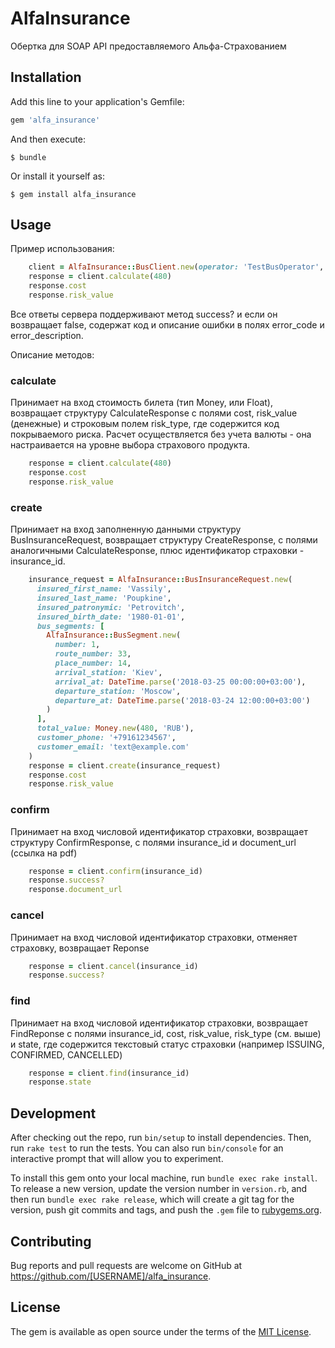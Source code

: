 # AlfaInsurance

Обертка для SOAP API предоставляемого Альфа-Страхованием

## Installation

Add this line to your application's Gemfile:

```ruby
gem 'alfa_insurance'
```

And then execute:

    $ bundle

Or install it yourself as:

    $ gem install alfa_insurance

## Usage

Пример использования:

```ruby
    client = AlfaInsurance::BusClient.new(operator: 'TestBusOperator', product_code: 'TEST-BUS', debug: true)
    response = client.calculate(480)
    response.cost
    response.risk_value
```

Все ответы сервера поддерживают метод success? и если он возвращает false, содержат код и описание ошибки в полях error_code и error_description. 

Описание методов:
### calculate

Принимает на вход стоимость билета (тип Money, или Float), возвращает структуру CalculateResponse с полями cost, risk_value (денежные) и строковым полем risk_type, где содержится код покрываемого риска. Расчет осуществляется без учета валюты - она настраивается на уровне выбора страхового продукта.

```ruby
    response = client.calculate(480)
    response.cost
    response.risk_value
```

### create

Принимает на вход заполненную данными структуру BusInsuranceRequest, возвращает структуру CreateResponse, с полями аналогичными CalculateResponse, плюс идентификатор страховки - insurance_id.

```ruby
    insurance_request = AlfaInsurance::BusInsuranceRequest.new(
      insured_first_name: 'Vassily',
      insured_last_name: 'Poupkine',
      insured_patronymic: 'Petrovitch',
      insured_birth_date: '1980-01-01',
      bus_segments: [
        AlfaInsurance::BusSegment.new(
          number: 1,
          route_number: 33,
          place_number: 14,
          arrival_station: 'Kiev',
          arrival_at: DateTime.parse('2018-03-25 00:00:00+03:00'),
          departure_station: 'Moscow',
          departure_at: DateTime.parse('2018-03-24 12:00:00+03:00')
        )
      ],
      total_value: Money.new(480, 'RUB'),
      customer_phone: '+79161234567',
      customer_email: 'text@example.com'
    )
    response = client.create(insurance_request)
    response.cost
    response.risk_value

```

### confirm

Принимает на вход числовой идентификатор страховки, возвращает структуру ConfirmResponse, с полями insurance_id и document_url (ссылка на pdf)

```ruby
    response = client.confirm(insurance_id)
    response.success?
    response.document_url
```

### cancel

Принимает на вход числовой идентификатор страховки, отменяет страховку, возвращает Reponse

```ruby
    response = client.cancel(insurance_id)
    response.success?
```

### find

Принимает на вход числовой идентификатор страховки, возвращает FindReponse с полями insurance_id, cost, risk_value, risk_type (см. выше) и state, где содержится текстовый статус страховки (например ISSUING, CONFIRMED, CANCELLED)

```ruby
    response = client.find(insurance_id)
    response.state
```

## Development

After checking out the repo, run `bin/setup` to install dependencies. Then, run `rake test` to run the tests. You can also run `bin/console` for an interactive prompt that will allow you to experiment.

To install this gem onto your local machine, run `bundle exec rake install`. To release a new version, update the version number in `version.rb`, and then run `bundle exec rake release`, which will create a git tag for the version, push git commits and tags, and push the `.gem` file to [rubygems.org](https://rubygems.org).

## Contributing

Bug reports and pull requests are welcome on GitHub at https://github.com/[USERNAME]/alfa_insurance.


## License

The gem is available as open source under the terms of the [MIT License](http://opensource.org/licenses/MIT).

